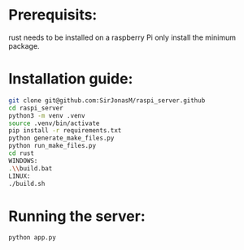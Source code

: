 # Prerequisits:
rust needs to be installed on a raspberry Pi only install the minimum package.

# Installation guide:
``` bash
git clone git@github.com:SirJonasM/raspi_server.github
cd raspi_server
python3 -m venv .venv
source .venv/bin/activate
pip install -r requirements.txt
python generate_make_files.py
python run_make_files.py
cd rust
WINDOWS:
.\\build.bat
LINUX:
./build.sh
```
# Running the server:
```
python app.py
```
